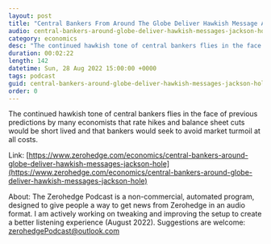 ```yaml
---
layout: post
title: "Central Bankers From Around The Globe Deliver Hawkish Message At Jackson Hole"
audio: central-bankers-around-globe-deliver-hawkish-messages-jackson-hole-0
category: economics
desc: "The continued hawkish tone of central bankers flies in the face of previous predictions by many economists that rate hikes and balance sheet cuts would be short lived and that bankers would seek to avoid market turmoil at all costs."
duration: 00:02:22
length: 142
datetime: Sun, 28 Aug 2022 15:00:00 +0000
tags: podcast
guid: central-bankers-around-globe-deliver-hawkish-messages-jackson-hole-0
order: 0
---
```

The continued hawkish tone of central bankers flies in the face of previous predictions by many economists that rate hikes and balance sheet cuts would be short lived and that bankers would seek to avoid market turmoil at all costs.

Link: [https://www.zerohedge.com/economics/central-bankers-around-globe-deliver-hawkish-messages-jackson-hole](https://www.zerohedge.com/economics/central-bankers-around-globe-deliver-hawkish-messages-jackson-hole)

About: The Zerohedge Podcast is a non-commercial, automated program, designed to give people a way to get news from Zerohedge in an audio format.  I am actively working on tweaking and improving the setup to create a better listening experience (August 2022).  Suggestions are welcome: [zerohedgePodcast@outlook.com](mailto:zerohedgePodcast@outlook.com)